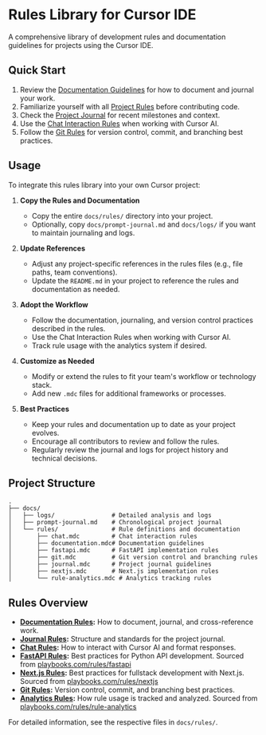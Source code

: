 # Rules Library for Cursor IDE

A comprehensive library of development rules and documentation guidelines for projects using the Cursor IDE.

## Quick Start

1. Review the [Documentation Guidelines](docs/rules/documentation.mdc) for how to document and journal your work.
2. Familiarize yourself with all [Project Rules](#rules-overview) before contributing code.
3. Check the [Project Journal](docs/prompt-journal.md) for recent milestones and context.
4. Use the [Chat Interaction Rules](docs/rules/chat.mdc) when working with Cursor AI.
5. Follow the [Git Rules](docs/rules/git.mdc) for version control, commit, and branching best practices.

## Usage

To integrate this rules library into your own Cursor project:

1. **Copy the Rules and Documentation**
   - Copy the entire `docs/rules/` directory into your project.
   - Optionally, copy `docs/prompt-journal.md` and `docs/logs/` if you want to maintain journaling and logs.

2. **Update References**
   - Adjust any project-specific references in the rules files (e.g., file paths, team conventions).
   - Update the `README.md` in your project to reference the rules and documentation as needed.

3. **Adopt the Workflow**
   - Follow the documentation, journaling, and version control practices described in the rules.
   - Use the Chat Interaction Rules when working with Cursor AI.
   - Track rule usage with the analytics system if desired.

4. **Customize as Needed**
   - Modify or extend the rules to fit your team's workflow or technology stack.
   - Add new `.mdc` files for additional frameworks or processes.

5. **Best Practices**
   - Keep your rules and documentation up to date as your project evolves.
   - Encourage all contributors to review and follow the rules.
   - Regularly review the journal and logs for project history and technical decisions.

## Project Structure

```
.
├── docs/
│   ├── logs/                # Detailed analysis and logs
│   ├── prompt-journal.md    # Chronological project journal
│   └── rules/               # Rule definitions and documentation
│       ├── chat.mdc         # Chat interaction rules
│       ├── documentation.mdc# Documentation guidelines
│       ├── fastapi.mdc      # FastAPI implementation rules
│       ├── git.mdc          # Git version control and branching rules
│       ├── journal.mdc      # Project journal guidelines
│       ├── nextjs.mdc       # Next.js implementation rules
│       └── rule-analytics.mdc # Analytics tracking rules
```

## Rules Overview

- **[Documentation Rules](docs/rules/documentation.mdc):** How to document, journal, and cross-reference work.
- **[Journal Rules](docs/rules/journal.mdc):** Structure and standards for the project journal.
- **[Chat Rules](docs/rules/chat.mdc):** How to interact with Cursor AI and format responses.
- **[FastAPI Rules](docs/rules/fastapi.mdc):** Best practices for Python API development. Sourced from [playbooks.com/rules/fastapi](https://playbooks.com/rules/fastapi)
- **[Next.js Rules](docs/rules/nextjs.mdc):** Best practices for fullstack development with Next.js. Sourced from [playbooks.com/rules/nextjs](https://playbooks.com/rules/nextjs)
- **[Git Rules](docs/rules/git.mdc):** Version control, commit, and branching best practices.
- **[Analytics Rules](docs/rules/rule-analytics.mdc):** How rule usage is tracked and analyzed. Sourced from [playbooks.com/rules/rule-analytics](https://playbooks.com/rules/rule-analytics)

For detailed information, see the respective files in `docs/rules/`. 